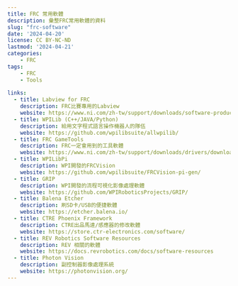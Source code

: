 ```yaml
---
title: FRC 常用軟體
description: 彙整FRC常用軟體的資料
slug: "frc-software"
date: '2024-04-20'
license: CC BY-NC-ND
lastmod: '2024-04-21'
categories:
    - FRC
tags:
    - FRC
    - Tools
    
links:
  - title: Labview for FRC
    description: FRC比賽專用的Labview
    website: https://www.ni.com/zh-tw/support/downloads/software-products/download.labview-software-for-frc.html
  - title: WPILib (C++/JAVA/Python)
    description: 給用文字程式語言操作機器人的隊伍
    website: https://github.com/wpilibsuite/allwpilib/
  - title: FRC GameTools
    description: FRC一定會用到的工具軟體
    website: https://www.ni.com/zh-tw/support/downloads/drivers/download.frc-game-tools.html
  - title: WPILibPi
    description: WPI開發的FRCVision
    website: https://github.com/wpilibsuite/FRCVision-pi-gen/
  - title: GRIP
    description: WPI開發的流程可視化影像處理軟體
    website: https://github.com/WPIRoboticsProjects/GRIP/
  - title: Balena Etcher
    description: 刷SD卡/USB的便捷軟體
    website: https://etcher.balena.io/
  - title: CTRE Phoenix Framework
    description: CTRE出品馬達/感應器的修改軟體
    website: https://store.ctr-electronics.com/software/
  - title: REV Robotics Software Resources
    description: REV 相關的軟體
    website: https://docs.revrobotics.com/docs/software-resources
  - title: Photon Vision
    description: 副控制器影像處理系統
    website: https://photonvision.org/
---
```

